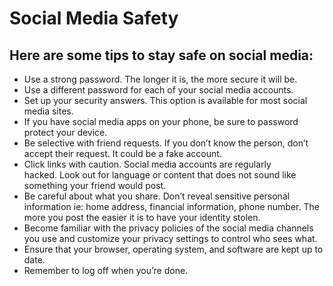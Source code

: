 # Social Media Safety

## Here are some tips to stay safe on social media:

- Use a strong password. The longer it is, the more secure it will be.
- Use a different password for each of your social media accounts.
- Set up your security answers. This option is available for most social media sites.
- If you have social media apps on your phone, be sure to password protect your device.
- Be selective with friend requests. If you don’t know the person, don’t accept their request. It could be a fake account.
- Click links with caution. Social media accounts are regularly hacked. Look out for language or content that does not sound like something your friend would post.
- Be careful about what you share. Don’t reveal sensitive personal information ie: home address, financial information, phone number. The more you post the easier it is to have your identity stolen.
- Become familiar with the privacy policies of the social media channels you use and customize your privacy settings to control who sees what.
- Ensure that your browser, operating system, and software are kept up to date.
- Remember to log off when you’re done.